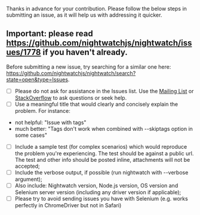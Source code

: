 Thanks in advance for your contribution. Please follow the below steps in submitting an issue, as it will help us with addressing it quicker. 

Important: please read https://github.com/nightwatchjs/nightwatch/issues/1778 if you haven't already.
--

Before submitting a new issue, try searching for a similar one here: https://github.com/nightwatchjs/nightwatch/search?state=open&type=Issues.

- [ ] Please do not ask for assistance in the Issues list. Use the [Mailing List](https://groups.google.com/forum/#!forum/nightwatchjs) or [StackOverflow](http://stackoverflow.com/questions/tagged/nightwatch.js) to ask questions or seek help. 
- [ ] Use a meaningful title that would clearly and concisely explain the problem. For instance:
- not helpful: "Issue with tags"
- much better: "Tags don't work when combined with --skiptags option in some cases"
- [ ] Include a sample test (for complex scenarios) which would reproduce the problem you're experiencing. The test should be against a public url. The test and other info should be posted inline, attachments will not be accepted;
- [ ] Include the verbose output, if possible (run nightwatch with --verbose argument);
- [ ] Also include: Nightwatch version, Node.js version, OS version and Selenium server version (including any driver version if applicable);
- [ ] Please try to avoid sending issues you have with Selenium (e.g. works perfectly in ChromeDriver but not in Safari)
